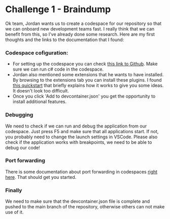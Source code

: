 # Challenge 1 - Braindump 

Ok team, Jordan wants us to create a codespace for our repository so that we can onboard new development teams fast. I really think that we can benefit from this, so I've already done some research. Here are my first thoughts and the links to the documentation that I found:

### Codespace cofiguration:
- For setting up the codespace you can check [this link to Github](https://docs.github.com/en/codespaces/developing-in-a-codespace/creating-a-codespace-for-a-repository). Make sure we can run c# code in the codespace.
- Jordan also mentioned some extensions that he wants to have installed. By browsing to the extensions tab you can install these plugins. I found [this quickstart](https://docs.github.com/en/codespaces/getting-started/quickstart) that briefly explains how it works to give you some ideas. It doesn't look too difficult. 
- Once you click 'Add to devcontainer.json' you get the opportunity to install additional features. 

### Debugging
We need to check if we can run and debug the application from our codespace. Just press F5 and make sure that all applications start. If not, you probably need to change the launch settings in VSCode. Please also check if the application works with breakpoints, we need to be able to debug our code!

### Port forwarding
There is some documentation about port forwarding in codespaces [right here](https://docs.github.com/en/codespaces/developing-in-a-codespace/forwarding-ports-in-your-codespace). That should get you started.  


### Finally
We need to make sure that the devcontainer.json file is complete and pushed to the main branch of the repository, otherwise others can not make use of it. 